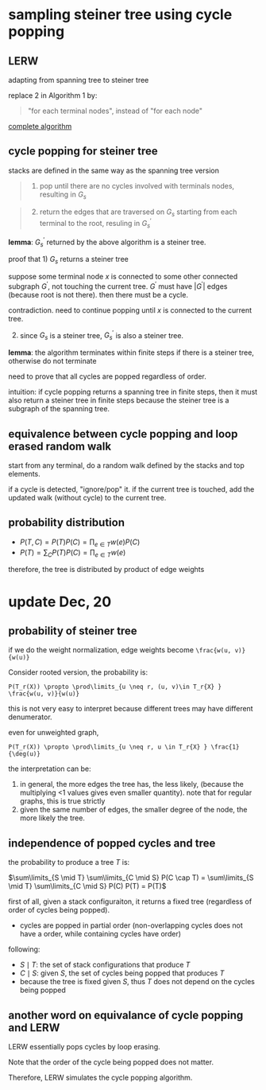 # sampling steiner tree using cycle popping


## LERW

adapting from spanning tree to steiner tree

replace 2 in Algorithm 1 by:

> "for each terminal nodes", instead of "for each node"

[complete algorithm](http://193.166.24.212/loop_erasing.pdf)

## cycle popping for steiner tree

stacks are defined in the same way as the spanning tree version

> 1) pop until there are no cycles involved with terminals nodes, resulting in $`G_s`$

> 2) return the edges that are traversed on $`G_s`$ starting from each terminal to the root, resuling in $`G_s^{'}`$


**lemma**: $`G_s^{'}`$ returned by the above algorithm is a steiner tree. 

proof that 1) $`G_s`$ returns a steiner tree

suppose some terminal node $`x`$ is connected to some other connected subgraph $`G^{'}`$, not touching the current tree. 
$`G^{'}`$ must have $`|G^{'}|`$ edges (because root is not there). then there must be a cycle. 

contradiction. need to continue popping until $`x`$ is connected to the current tree.

2) since $`G_s`$ is a steiner tree, $`G_s^{'}`$ is also a steiner tree. 

**lemma**: the algorithm terminates within finite steps if there is a steiner tree, otherwise do not terminate 

need to prove that all cycles are popped regardless of order. 

intuition: if cycle popping returns a spanning tree in finite steps, then it must also return a steiner tree in finite steps because the steiner tree is a subgraph of the spanning tree. 

## equivalence between cycle popping and loop erased random walk

start from any terminal, do a random walk defined by the stacks and top elements. 

if a cycle is detected, "ignore/pop" it. if the current tree is touched, add the updated walk (without cycle) to the current tree. 

## probability distribution

- $`P(T, C) = P(T)P(C)=\prod_{e \in T} w(e) P(C)`$
- $`P(T) = \sum_C P(T)P(C)=\prod_{e \in T} w(e)`$

therefore, the tree is distributed by product of edge weights


# update Dec, 20

## probability of steiner tree

if we do the weight normalization, edge weights become `\frac{w(u, v)}{w(u)}`

Consider rooted version, the probability is:

`P(T_r(X)) \propto \prod\limits_{u \neq r, (u, v)\in T_r{X} } \frac{w(u, v)}{w(u)}`

this is not very easy to interpret because different trees may have different denumerator. 

even for unweighted graph, 

`P(T_r(X)) \propto \prod\limits_{u \neq r, u \in T_r{X} } \frac{1}{\deg(u)}`

the interpretation can be:

1. in general, the more edges the tree has, the less likely, (because the multiplying <1 values gives even smaller quantity). note that for regular graphs, this is true strictly
2. given the same number of edges, the smaller degree of the node, the more likely the tree.

## independence of popped cycles and tree

the probability to produce a tree $`T`$ is:

$`\sum\limits_{S \mid T} \sum\limits_{C \mid S} P(C \cap T) = \sum\limits_{S \mid T} \sum\limits_{C \mid S} P(C) P(T) = P(T)`$


first of all, given a stack configuraiton, it returns a fixed tree (regardless of order of cycles being popped). 

- cycles are popped in partial order (non-overlapping cycles does not have a order, while containing cycles have order)

following:

- $`S \mid T`$: the set of stack configurations that produce $`T`$
- $`C \mid S`$: given $`S`$, the set of cycles being popped that produces $`T`$
- because the tree is fixed given $`S`$, thus $`T`$ does not depend on the cycles being popped


## another word on equivalance of cycle popping and LERW

LERW essentially pops cycles by loop erasing. 

Note that the order of the cycle being popped does not matter. 

Therefore, LERW simulates the cycle popping algorithm. 